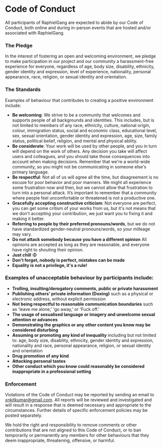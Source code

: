 # Code of Conduct

All participants of RaphielGang are expected to abide by our Code of Conduct,
both online and during in-person events that are hosted and/or associated with RaphielGang.


### The Pledge

In the interest of fostering an open and welcoming environment, we pledge to make participation
in our project and our community a harassment-free experience for everyone, regardless of age,
body size, disability, ethnicity, gender identity and expression, level of experience,
nationality, personal appearance, race, religion, or sexual identity and orientation.


### The Standards

Examples of behaviour that contributes to creating a positive environment include:

* **Be welcoming**: We strive to be a community that welcomes and supports people of all backgrounds and identities. This includes, but is not limited to members of any race, ethnicity, culture, national origin, colour, immigration status, social and economic class, educational level, sex, sexual orientation, gender identity and expression, age, size, family status, political belief, religion, and mental and physical ability.
* **Be considerate**: Your work will be used by other people, and you in turn will depend on the work of others. Any decision you take will affect users and colleagues, and you should take those consequences into account when making decisions. Remember that we're a world-wide community, so you might not be communicating in someone else's primary language.
* **Be respectful**:  Not all of us will agree all the time, but disagreement is no excuse for poor behavior and poor manners. We might all experience some frustration now and then, but we cannot allow that frustration to turn into a personal attack. It’s important to remember that a community where people feel uncomfortable or threatened is not a productive one.
* **Gracefully accepting constructive criticism**: Not everyone are perfect, you can get some critism of your works from us, but it's not means that we don't accepting your contribution, we just want you to fixing it and making it better.
* **Referring to people by their preferred pronouns/words**, but we do not have standardized gender-neutral pronouns/words, so your milleage may vary.
* **Do not attack somebody because you have a different opinion** All opinions are accepted as long as they are reasonable, and everyone have right to shouting their opinion.
* **Just chill :D**
* **Don't forget, nobody is perfect, mistakes can be made**
* **Equality is not a privilege, it's a rule!**

### Examples of unacceptable behaviour by participants include:

  * **Trolling, insulting/derogatory comments, public or private harassment**
  * **Publishing others' private information (Doxing)** such as a physical or electronic address, without explicit permission
  * **Not being respectful to reasonable communication boundaries** such as 'leave me alone,' 'go away,' or 'Fuck off.'
  * **The usage of sexualised language or imagery and unwelcome sexual attention or advances**
  * **Demonstrating the graphics or any other content you know may be considered disturbing**
  * **Assuming or promoting any kind of inequality** including but not limited to: age, body size, disability, ethnicity, gender identity and expression, nationality and race, personal appearance, religion, or sexual identity and orientation
  * **Drug promotion of any kind**
  * **Attacking personal tastes**
  * **Other conduct which you know could reasonably be considered inappropriate in a professional setting**


### Enforcement

Violations of the Code of Conduct may be reported by sending an email to [xnkitkumar@gmail.com](mailto:xnkitkumar@gmail.com).
All reports will be reviewed and investigated and will result in a response that is deemed necessary and appropriate to the circumstances.
Further details of specific enforcement policies may be posted separately.

We hold the right and responsibility to remove comments or other contributions that
are not aligned to this Code of Conduct, or to ban temporarily or permanently any members
for other behaviours that they deem inappropriate, threatening, offensive, or harmful.
